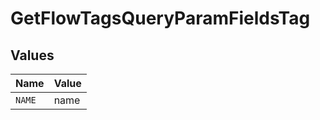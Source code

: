 # GetFlowTagsQueryParamFieldsTag


## Values

| Name   | Value  |
| ------ | ------ |
| `NAME` | name   |